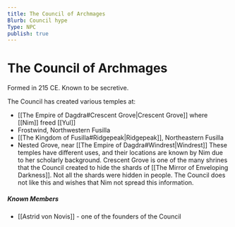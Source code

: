 ```yaml
---
title: The Council of Archmages
Blurb: Council hype
Type: NPC
publish: true
---
```

# The Council of Archmages

Formed in 215 CE. Known to be secretive. 

The Council has created various temples at: 
- [[The Empire of Dagdra#Crescent Grove|Crescent Grove]] where [[Nim]] freed [[Yul]]
- Frostwind, Northwestern Fusilla 
- [[The Kingdom of Fusilla#Ridgepeak|Ridgepeak]], Northeastern Fusilla
- Nested Grove, near [[The Empire of Dagdra#Windrest|Windrest]]
These temples have different uses, and their locations are known by Nim due to her scholarly background. Crescent Grove is one of the many shrines that the Council created to hide the shards of [[The Mirror of Enveloping Darkness]]. Not all the shards were hidden in people. The Council does not like this and wishes that Nim not spread this information. 

##### Known Members
- [[Astrid von Novis]] - one of the founders of the Council